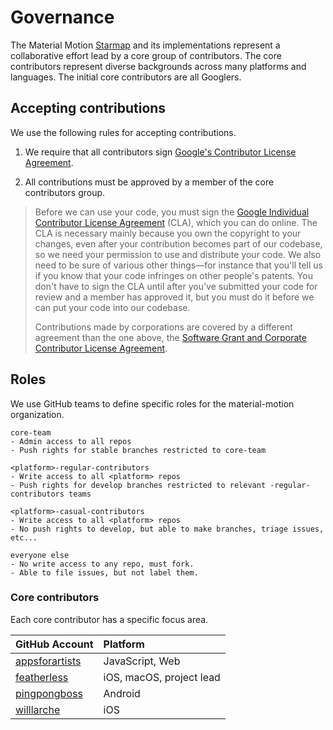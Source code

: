 # Governance

The Material Motion [Starmap](https://material-motion.gitbooks.io/material-motion-starmap/content/) and its implementations represent a collaborative effort lead by a core group of contributors. The core contributors represent diverse backgrounds across many platforms and languages. The initial core contributors are all Googlers.

## Accepting contributions

We use the following rules for accepting contributions.

1. We require that all contributors sign [Google's Contributor License Agreement](https://cla.developers.google.com/).

1. All contributions must be approved by a member of the core contributors group.

> Before we can use your code, you must sign the [Google Individual Contributor License Agreement](https://developers.google.com/open-source/cla/individual?csw=1) (CLA), which you can do online. The CLA is necessary mainly because you own the copyright to your changes, even after your contribution becomes part of our codebase, so we need your permission to use and distribute your code. We also need to be sure of various other things—for instance that you'll tell us if you know that your code infringes on other people's patents. You don't have to sign the CLA until after you've submitted your code for review and a member has approved it, but you must do it before we can put your code into our codebase.
> 
> Contributions made by corporations are covered by a different agreement than the one above, the [Software Grant and Corporate Contributor License Agreement](https://cla.developers.google.com/about/google-corporate).

## Roles

We use GitHub teams to define specific roles for the material-motion organization.

    core-team
    - Admin access to all repos
    - Push rights for stable branches restricted to core-team

    <platform>-regular-contributors
    - Write access to all <platform> repos
    - Push rights for develop branches restricted to relevant -regular-contributors teams

    <platform>-casual-contributors
    - Write access to all <platform> repos
    - No push rights to develop, but able to make branches, triage issues, etc...

    everyone else
    - No write access to any repo, must fork.
    - Able to file issues, but not label them.

### Core contributors

Each core contributor has a specific focus area.

| GitHub Account | Platform |
|:-------|:------|
| [appsforartists](https://github.com/appsforartists) | JavaScript, Web |
| [featherless](https://github.com/jverkoey) | iOS, macOS, project lead |
| [pingpongboss](https://github.com/pingpongboss) | Android |
| [willlarche](https://github.com/willlarche) | iOS |
